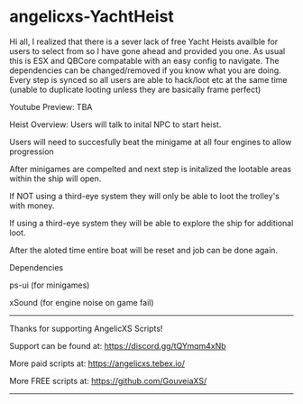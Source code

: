 # angelicxs-YachtHeist

Hi all, 
I realized that there is a sever lack of free Yacht Heists availble for users to select from so I have gone ahead and provided you one.
As usual this is ESX and QBCore compatable with an easy config to navigate. The dependencies can be changed/removed if you know what you are doing. Every step is synced so all users are able to hack/loot etc at the same time (unable to duplicate looting unless they are basically frame perfect)

Youtube Preview: TBA

Heist Overview:
Users will talk to inital NPC to start heist.

Users will need to succesfully beat the minigame at all four engines to allow progression

After minigames are compelted and next step is initalized the lootable areas within the ship will open.

If NOT using a third-eye system they will only be able to loot the trolley's with money.

If using a third-eye system they will be able to explore the ship for additional loot.

After the aloted time entire boat will be reset and job can be done again.



Dependencies

ps-ui (for minigames)

xSound (for engine noise on game fail)


----------------------------------------------------------------------
Thanks for supporting AngelicXS Scripts!

Support can be found at: https://discord.gg/tQYmqm4xNb

More paid scripts at: https://angelicxs.tebex.io/

More FREE scripts at: https://github.com/GouveiaXS/

----------------------------------------------------------------------
